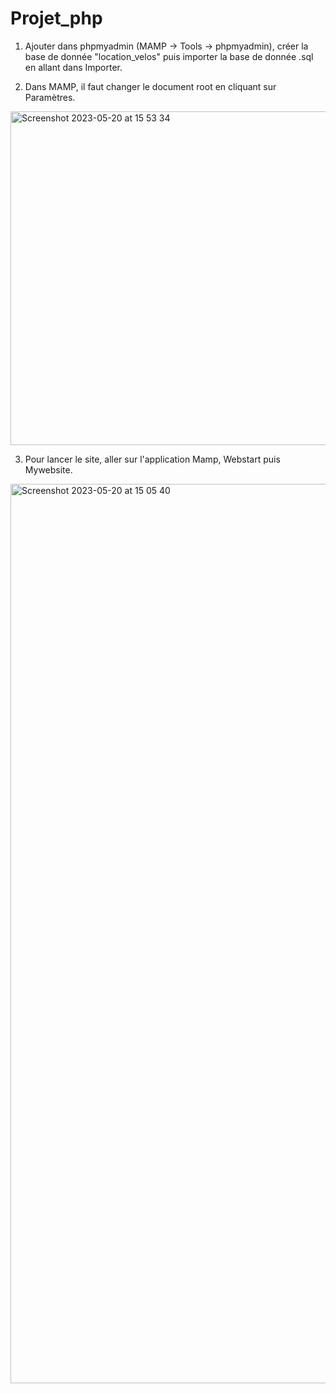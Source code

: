 # Projet_php

1) Ajouter dans phpmyadmin (MAMP -> Tools -> phpmyadmin), créer la base de donnée "location_velos" puis importer la base de donnée .sql en allant dans Importer. 

2) Dans MAMP, il faut changer le document root en cliquant sur Paramètres. 
<img width="534" alt="Screenshot 2023-05-20 at 15 53 34" src="https://github.com/Marnoshy/Projet_php/assets/134146400/28c5b59f-b54e-433b-b29c-7d8b8d31f446">


3) Pour lancer le site, aller sur l'application Mamp, Webstart puis Mywebsite. 

<img width="1439" alt="Screenshot 2023-05-20 at 15 05 40" src="https://github.com/Marnoshy/Projet_php/assets/134146400/d6168a67-dd7d-45b5-88f3-6849c6e6efe4">
